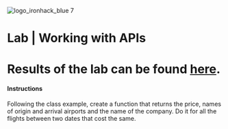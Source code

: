 ![logo_ironhack_blue 7](https://user-images.githubusercontent.com/23629340/40541063-a07a0a8a-601a-11e8-91b5-2f13e4e6b441.png)

# Lab | Working with APIs
# Results of the lab can be found [here](https://github.com/ainaraguerraf/Data_Analytics_bootcamp_labs/blob/main/UNIT%208%20-%20HTML%2C%20WEBSCRAPPING%2C%20APIS%2C%20CLUSTERING/3.%20lab-working-with-api/working%20with%20API%20-%20Ainara%20Guerra.ipynb).

#### Instructions 
Following the class example, create a function that returns the price, names of origin and arrival airports and the name of the company. Do it for all the flights between two dates that cost the same.
